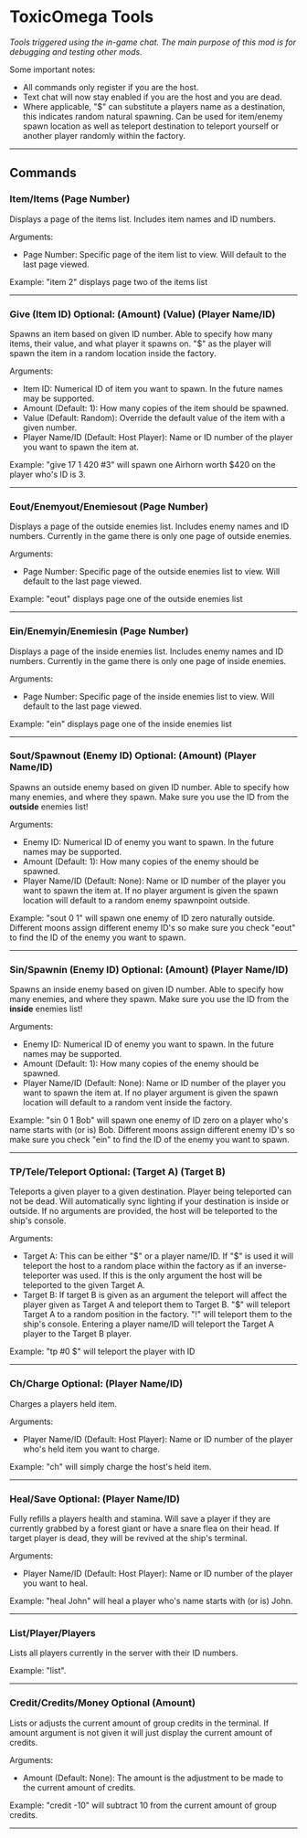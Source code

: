 # ToxicOmega Tools

*Tools triggered using the in-game chat. The main purpose of this mod is for debugging and testing other mods.*

Some important notes:
* All commands only register if you are the host.
* Text chat will now stay enabled if you are the host and you are dead.
* Where applicable, "$" can substitute a players name as a destination, this indicates random natural spawning. Can be used for item/enemy spawn location as well as teleport destination to teleport yourself or another player randomly within the factory.

---

## Commands

### **Item/Items (Page Number)**

Displays a page of the items list. Includes item names and ID numbers.

Arguments:
* Page Number: Specific page of the item list to view. Will default to the last page viewed.

Example: "item 2" displays page two of the items list

---
### **Give (Item ID) Optional: (Amount) (Value) (Player Name/ID)**

Spawns an item based on given ID number. Able to specify how many items, their value, and what player it spawns on. "$" as the player will spawn the item in a random location inside the factory.

Arguments:
* Item ID: Numerical ID of item you want to spawn. In the future names may be supported.
* Amount (Default: 1): How many copies of the item should be spawned.
* Value (Default: Random): Override the default value of the item with a given number.
* Player Name/ID (Default: Host Player): Name or ID number of the player you want to spawn the item at.

Example: "give 17 1 420 #3" will spawn one Airhorn worth $420 on the player who's ID is 3.

---
### **Eout/Enemyout/Enemiesout (Page Number)**

Displays a page of the outside enemies list. Includes enemy names and ID numbers. Currently in the game there is only one page of outside enemies.

Arguments:
* Page Number: Specific page of the outside enemies list to view. Will default to the last page viewed.

Example: "eout" displays page one of the outside enemies list

---
### **Ein/Enemyin/Enemiesin (Page Number)**

Displays a page of the inside enemies list. Includes enemy names and ID numbers. Currently in the game there is only one page of inside enemies.

Arguments:
* Page Number: Specific page of the inside enemies list to view. Will default to the last page viewed.

Example: "ein" displays page one of the inside enemies list

---
### **Sout/Spawnout (Enemy ID) Optional: (Amount) (Player Name/ID)**

Spawns an outside enemy based on given ID number. Able to specify how many enemies, and where they spawn. Make sure you use the ID from the **outside** enemies list!

Arguments:
* Enemy ID: Numerical ID of enemy you want to spawn. In the future names may be supported.
* Amount (Default: 1): How many copies of the enemy should be spawned.
* Player Name/ID (Default: None): Name or ID number of the player you want to spawn the item at. If no player argument is given the spawn location will default to a random enemy spawnpoint outside.

Example: "sout 0 1" will spawn one enemy of ID zero naturally outside. Different moons assign different enemy ID's so make sure you check "eout" to find the ID of the enemy you want to spawn.

---
### **Sin/Spawnin (Enemy ID) Optional: (Amount) (Player Name/ID)**

Spawns an inside enemy based on given ID number. Able to specify how many enemies, and where they spawn. Make sure you use the ID from the **inside** enemies list!

Arguments:
* Enemy ID: Numerical ID of enemy you want to spawn. In the future names may be supported.
* Amount (Default: 1): How many copies of the enemy should be spawned.
* Player Name/ID (Default: None): Name or ID number of the player you want to spawn the item at. If no player argument is given the spawn location will default to a random vent inside the factory.

Example: "sin 0 1 Bob" will spawn one enemy of ID zero on a player who's name starts with (or is) Bob. Different moons assign different enemy ID's so make sure you check "ein" to find the ID of the enemy you want to spawn.

---
### **TP/Tele/Teleport Optional: (Target A) (Target B)**

Teleports a given player to a given destination. Player being teleported can not be dead. Will automatically sync lighting if your destination is inside or outside. If no arguments are provided, the host will be teleported to the ship's console.

Arguments:
* Target A: This can be either "$" or a player name/ID. If "$" is used it will teleport the host to a random place within the factory as if an inverse-teleporter was used. If this is the only argument the host will be teleported to the given Target A.
* Target B: If target B is given as an argument the teleport will affect the player given as Target A and teleport them to Target B. "$" will teleport Target A to a random position in the factory. "!" will teleport them to the ship's console. Entering a player name/ID will teleport the Target A player to the Target B player.

Example: "tp #0 $" will teleport the player with ID 

---
### **Ch/Charge Optional: (Player Name/ID)**

Charges a players held item.

Arguments: 
* Player Name/ID (Default: Host Player): Name or ID number of the player who's held item you want to charge.

Example: "ch" will simply charge the host's held item.

---
### **Heal/Save Optional: (Player Name/ID)**

Fully refills a players health and stamina. Will save a player if they are currently grabbed by a forest giant or have a snare flea on their head. If target player is dead, they will be revived at the ship's terminal.

Arguments: 
* Player Name/ID (Default: Host Player): Name or ID number of the player you want to heal.

Example: "heal John" will heal a player who's name starts with (or is) John.

---
### **List/Player/Players**

Lists all players currently in the server with their ID numbers.

Example: "list".

---
### **Credit/Credits/Money Optional (Amount)**
Lists or adjusts the current amount of group credits in the terminal. If amount argument is not given it will just display the current amount of credits.

Arguments:
* Amount (Default: None): The amount is the adjustment to be made to the current amount of credits.

Example: "credit -10" will subtract 10 from the current amount of group credits.

---